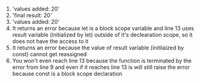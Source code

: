 1. 'values added: 20'
2. 'final result: 20'
3. 'values added: 20'
4. It returns an error because let is a block scope variable and line 13 uses result variable (initialized by let) outside of it's declearation scope, so it does not have the access to it
5. It returns an error because the value of result variable (initilaized by const) cannot get reassigned
6. You won't even reach line 13 because the function is terminated by the error from line 9 and even if it reaches line 13 is will still raise the error because const is a block scope declaration